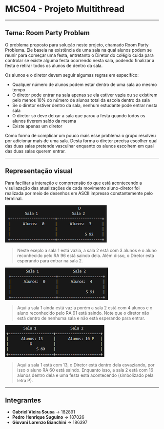 # MC504 - Projeto Multithread

---

## Tema: Room Party Problem

O problema proposto para solução neste projeto, chamado Room Party Problema. Ele baseia na existência de uma sala na qual alunos podem se reunir para começar uma festa, entretanto o Diretor do colégio cuida para controlar se existe alguma festa ocorrendo nesta sala, podendo finalizar a festa e retirar todos os alunos de dentro da sala.

Os alunos e o diretor devem seguir algumas regras em especifíco:

- Qualquer número de alunos podem estar dentro de uma sala ao mesmo tempo
- O diretor pode entrar na sala apenas se ela estiver vazia ou se existirem pelo menos 10% do número de alunos total da escola dentro da sala
- Se o diretor estiver dentro da sala, nenhum estudante pode entrar nesta sala
- O diretor só deve deixar a sala que parou a festa quando todos os alunos tiverem saído da mesma
- Existe apenas um diretor

Como forma de complicar um pouco mais esse problema o grupo resolveu por adicionar mais de uma sala. Desta forma o diretor precisa escolher qual das duas salas pretende vasculhar enquanto os alunos escolhem em qual das duas salas querem entrar.

---

## Representação visual

Para facilitar a interação e comprrensão do que está acontecendo a visuliazação das atualizações de cada movimento aluno-diretor foi realizada por meio de desenhos em ASCII impresso constantemente pelo terminal.

![Exemplo 2.](imgs/exemplo2.png)

> Neste exeplo a sala 1 está vazia, a sala 2 está com 3 alunos e o aluno reconhecido pelo RA 96 está saindo dela. Além disso, o Diretor está esperando para entrar na sala 2.

![Exemplo 3.](imgs/exemplo3.png)

> Aqui a sala 1 ainda está vazia porém a sala 2 está com 4 alunos e o aluno reconhecido pelo RA 91 está saindo. Note que o diretor não está dentro de nenhuma sala e não está esperando para entrar.

![Exemplo 4.](imgs/exemplo4.png)

> Aqui a sala 1 está com 13, o Diretor está dentro dela esvaziando, por isso o aluno RA 60 está saindo. Enquanto isso, a sala 2 está com 16 alunos dentro dela e uma festa está acontecendo (simbolizado pela letra P).

---

## Integrantes

- **Gabriel Vieira Sousa** -> 182891
- **Pedro Henrique Suguino** -> 187026
- **Giovani Lorenzo Bianchini** -> 186397


